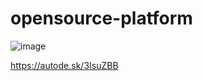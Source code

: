 # opensource-platform
![image](https://user-images.githubusercontent.com/93763065/211138779-29c888fb-2631-4a0b-a01e-5fb40bf5b1bc.png)

https://autode.sk/3IsuZBB
